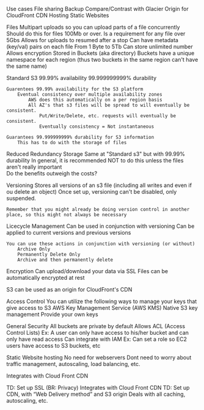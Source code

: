 

Use cases
	File sharing
	Backup
		Compare/Contrast with Glacier
	Origin for CloudFront CDN
	Hosting Static Websites 

Files
	Multipart uploads so you can upload parts of a file concurrently
		Should do this for files 100Mb or over.
		Is a requirement for any file over 5Gbs
	Allows for uploads to resumed after a stop
	Can have metadata (key/val) pairs on each file
	From 1 Byte to 5Tb
	Can store unlimited number
	Allows encryption
	Stored in Buckets (aka directory)
		Buckets have a unique namespace for each region (thus two buckets in the same region can't have the same name)

Standard S3
	99.99% availability
	99.999999999% durability	

	Guarentees 99.99% availability for the S3 platform
		Eventual consistency over multiple availability zones
			AWS does this automatically on a per region basis
			All AZ's that s3 files will be spread to will eventually be consistent.
				Put/Write/Delete, etc. requests will eventually be consistent.
				Eventually consistency = Not instantaneous

	Guarantees 99.999999999% durability for S3 information
		This has to do with the storage of files

Reduced Redundancy Storage
	Same at "Standard s3" but with 99.99% durability
		In general, it is recommended NOT to do this unless the files aren't really important  
			Do the benefits outweigh the costs?

Versioning
	Stores all versions of an s3 file (including all writes and even if ou delete an object)
	Once set up, versioning can't be disabled, only suspended.

	Remember that you might already be doing version control in another place, so this might not always be necessary

Licecycle Management
	Can be used in conjunction with versioning
	Can be applied to current versions and previous versions

	You can use these actions in conjunction with versioning (or without)
		Archive Only
		Permanently Delete Only
		Archive and then permanently delete

Encryption
	Can upload/download your data via SSL
	Files can be automatically encrypted at rest

S3 can be used as an origin for CloudFront's CDN

Access Control
	You can utilize the following ways to manage your keys that give access to S3
		AWS Key Management Service (AWS KMS)
		Native S3 key management
		Provide your own keys

General Security
	All buckets are private by default 
	Allows ACL (Access Control Lists)
		Ex: A user can only have access to his/her bucket and can only have read access
	Can integrate with IAM
		Ex: Can set a role so EC2 users have access to S3 buckets, etc

Static Website hosting
	No need for webservers
		Dont need to worry about traffic management, autoscaling, load balancing, etc.

Integrates with Cloud Front CDN

TD: Set up SSL (BR: Privacy)
Integrates with Cloud Front CDN
  TD: Set up CDN, with “Web Delivery method” and S3 origin
Deals with all caching, autoscaling, etc.

